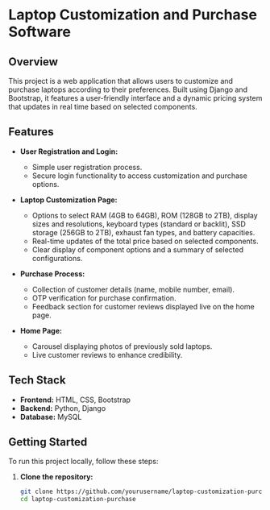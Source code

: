 # Laptop Customization and Purchase Software

## Overview
This project is a web application that allows users to customize and purchase laptops according to their preferences. Built using Django and Bootstrap, it features a user-friendly interface and a dynamic pricing system that updates in real time based on selected components.

## Features
- **User Registration and Login:** 
  - Simple user registration process.
  - Secure login functionality to access customization and purchase options.

- **Laptop Customization Page:**
  - Options to select RAM (4GB to 64GB), ROM (128GB to 2TB), display sizes and resolutions, keyboard types (standard or backlit), SSD storage (256GB to 2TB), exhaust fan types, and battery capacities.
  - Real-time updates of the total price based on selected components.
  - Clear display of component options and a summary of selected configurations.

- **Purchase Process:**
  - Collection of customer details (name, mobile number, email).
  - OTP verification for purchase confirmation.
  - Feedback section for customer reviews displayed live on the home page.

- **Home Page:**
  - Carousel displaying photos of previously sold laptops.
  - Live customer reviews to enhance credibility.

## Tech Stack
- **Frontend:** HTML, CSS, Bootstrap
- **Backend:** Python, Django
- **Database:** MySQL

## Getting Started
To run this project locally, follow these steps:

1. **Clone the repository:**
   ```bash
   git clone https://github.com/yourusername/laptop-customization-purchase.git
   cd laptop-customization-purchase
